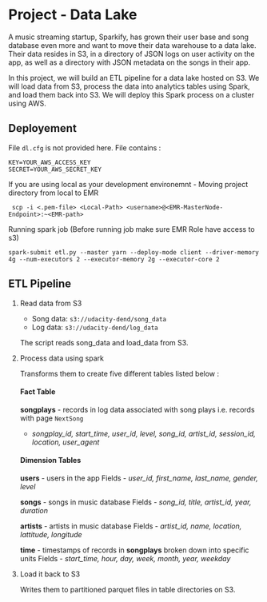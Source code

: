 
# Project - Data Lake
A music streaming startup, Sparkify, has grown their user base and song database even more and want to move their data warehouse to a data lake. Their data resides in S3, in a directory of JSON logs on user activity on the app, as well as a directory with JSON metadata on the songs in their app.

In this project, we will build an ETL pipeline for a data lake hosted on S3. We will load data from S3, process the data into analytics tables using Spark, and load them back into S3. We will deploy this Spark process on a cluster using AWS.

## Deployement

File `dl.cfg` is not provided here. File contains :


```
KEY=YOUR_AWS_ACCESS_KEY
SECRET=YOUR_AWS_SECRET_KEY
```

If you are using local as your development environemnt - Moving project directory from local to EMR 


 

     scp -i <.pem-file> <Local-Path> <username>@<EMR-MasterNode-Endpoint>:~<EMR-path>

Running spark job (Before running job make sure EMR Role have access to s3)

    spark-submit etl.py --master yarn --deploy-mode client --driver-memory 4g --num-executors 2 --executor-memory 2g --executor-core 2

## ETL Pipeline
    
1.  Read data from S3
    
    -   Song data:  `s3://udacity-dend/song_data`
    -   Log data:  `s3://udacity-dend/log_data`
    
    The script reads song_data and load_data from S3.
    
3.  Process data using spark
    
    Transforms them to create five different tables listed below : 
    #### Fact Table
	 **songplays**  - records in log data associated with song plays i.e. records with page  `NextSong`
    -   _songplay_id, start_time, user_id, level, song_id, artist_id, session_id, location, user_agent_

	#### Dimension Tables
	 **users**  - users in the app
		Fields -   _user_id, first_name, last_name, gender, level_
		
	 **songs**  - songs in music database
    Fields - _song_id, title, artist_id, year, duration_
    
	**artists**  - artists in music database
    Fields -   _artist_id, name, location, lattitude, longitude_
    
	  **time**  - timestamps of records in  **songplays**  broken down into specific units
    Fields -   _start_time, hour, day, week, month, year, weekday_
    
4.  Load it back to S3
    
    Writes them to partitioned parquet files in table directories on S3.
